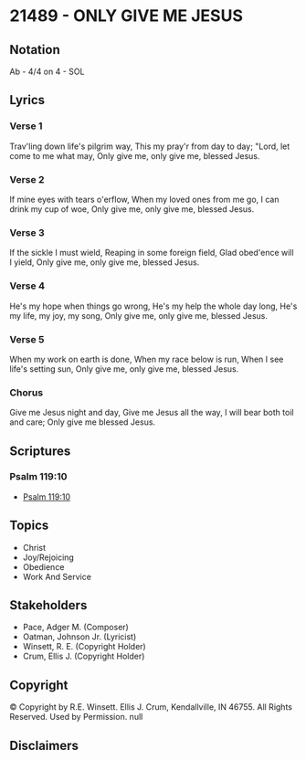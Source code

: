 # 21489 - ONLY GIVE ME JESUS

## Notation

Ab - 4/4 on 4 - SOL

## Lyrics

### Verse 1

Trav'ling down life's pilgrim way, This my pray'r from day to day; "Lord, let come to me what may, Only give me, only give me, blessed Jesus.

### Verse 2

If mine eyes with tears o'erflow, When my loved ones from me go, I can drink my cup of woe, Only give me, only give me, blessed Jesus.

### Verse 3

If the sickle I must wield, Reaping in some foreign field, Glad obed'ence will I yield, Only give me, only give me, blessed Jesus.

### Verse 4

He's my hope when things go wrong, He's my help the whole day long, He's my life, my joy, my song, Only give me, only give me, blessed Jesus.

### Verse 5

When my work on earth is done, When my race below is run, When I see life's setting sun, Only give me, only give me, blessed Jesus.

### Chorus

Give me Jesus night and day, Give me Jesus all the way, I will bear both toil and care; Only give me blessed Jesus.


## Scriptures

### Psalm 119:10

- [Psalm 119:10](https://www.biblegateway.com/passage/?search=Psalm%20119%3A10)


## Topics

- Christ
- Joy/Rejoicing
- Obedience
- Work And Service

## Stakeholders

- Pace, Adger M. (Composer)
- Oatman, Johnson  Jr. (Lyricist)
- Winsett, R. E. (Copyright Holder)
- Crum, Ellis J. (Copyright Holder)

## Copyright

© Copyright by R.E. Winsett. Ellis J. Crum, Kendallville, IN 46755. All Rights Reserved. Used by Permission.
null

## Disclaimers


